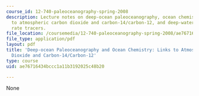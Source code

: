 ```yaml
---
course_id: 12-740-paleoceanography-spring-2008
description: Lecture notes on deep-ocean paleoceanography, ocean chemistry, links
  to atmospheric carbon dioxide and carbon-14/carbon-12, and deep-water and ventilation
  rate tracers.
file_location: /coursemedia/12-740-paleoceanography-spring-2008/ae76716434bccc1a11b3192025c48b20_lec09.pdf
file_type: application/pdf
layout: pdf
title: 'Deep-ocean Paleoceanography and Ocean Chemistry: Links to Atmospheric Carbon
  Dioxide and Carbon-14/Carbon-12'
type: course
uid: ae76716434bccc1a11b3192025c48b20

---
```

None